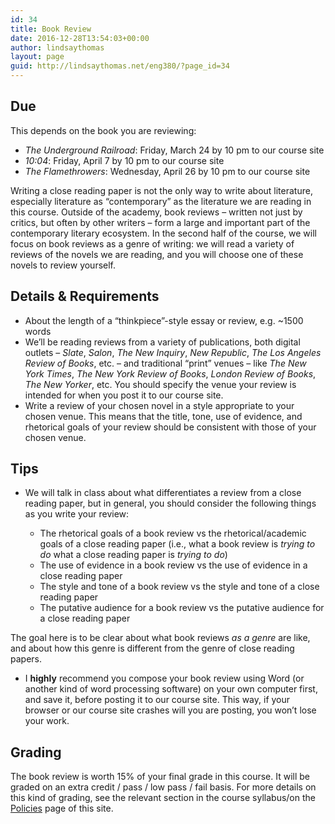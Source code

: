 ```yaml
---
id: 34
title: Book Review
date: 2016-12-28T13:54:03+00:00
author: lindsaythomas
layout: page
guid: http://lindsaythomas.net/eng380/?page_id=34
---
```

## Due

This depends on the book you are reviewing:

  * _The Underground Railroad_: Friday, March 24 by 10 pm to our course site
  * _10:04_: Friday, April 7 by 10 pm to our course site
  * _The Flamethrowers_: Wednesday, April 26 by 10 pm to our course site

Writing a close reading paper is not the only way to write about literature, especially literature as “contemporary” as the literature we are reading in this course. Outside of the academy, book reviews – written not just by critics, but often by other writers – form a large and important part of the contemporary literary ecosystem. In the second half of the course, we will focus on book reviews as a genre of writing: we will read a variety of reviews of the novels we are reading, and you will choose one of these novels to review yourself.

## Details & Requirements

  * About the length of a “thinkpiece”-style essay or review, e.g. ~1500 words
  * We’ll be reading reviews from a variety of publications, both digital outlets – _Slate_, _Salon_, _The New Inquiry_, _New Republic_, _The Los Angeles Review of Books_, etc. – and traditional “print” venues – like _The New York Times_, _The New York Review of Books_, _London Review of Books_, _The New Yorker_, etc. You should specify the venue your review is intended for when you post it to our course site.
  * Write a review of your chosen novel in a style appropriate to your chosen venue. This means that the title, tone, use of evidence, and rhetorical goals of your review should be consistent with those of your chosen venue.

## Tips

* We will talk in class about what differentiates a review from a close reading paper, but in general, you should consider the following things as you write your review:

  * The rhetorical goals of a book review vs the rhetorical/academic goals of a close reading paper (i.e., what a book review is _trying to do_ what a close reading paper is _trying to do_)
  * The use of evidence in a book review vs the use of evidence in a close reading paper
  * The style and tone of a book review vs the style and tone of a close reading paper
  * The putative audience for a book review vs the putative audience for a close reading paper

The goal here is to be clear about what book reviews _as a genre_ are like, and about how this genre is different from the genre of close reading papers.

* I **highly** recommend you compose your book review using Word (or another kind of word processing software) on your own computer first, and save it, before posting it to our course site. This way, if your browser or our course site crashes will you are posting, you won’t lose your work.

## Grading

The book review is worth 15% of your final grade in this course. It will be graded on an extra credit / pass / low pass / fail basis. For more details on this kind of grading, see the relevant section in the course syllabus/on the <a href="http://lindsaythomas.net/eng380/policies/" target="_blank">Policies</a> page of this site.